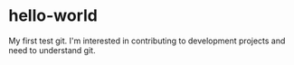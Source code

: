 # hello-world
My first test git.
I'm interested in contributing to development projects and need to understand git.

